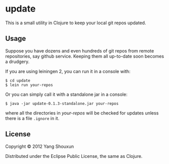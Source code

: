 # update

This is a small utility in Clojure to keep your local git repos updated.

## Usage

Suppose you have dozens and even hundreds of git repos from remote
repositories, say github service. Keeping them all up-to-date soon
becomes a drudgery.

If you are using leiningen 2, you can run it in a console with:

    $ cd update
    $ lein run your-repos

Or you can simply call it with a standalone jar in a console:

    $ java -jar update-0.1.3-standalone.jar your-repos

where all the directories in _your-repos_ will be checked for updates unless
there is a file `.ignore` in it.

## License

Copyright © 2012 Yang Shouxun

Distributed under the Eclipse Public License, the same as Clojure.
